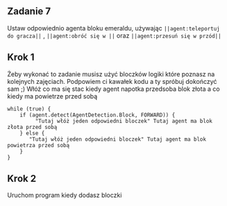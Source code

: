 ## Zadanie 7
Ustaw odpowiednio agenta bloku emeraldu, używając ``||agent:teleportuj do gracza||`` ,
``||agent:obróć się w ||`` oraz  ``||agent:przesuń się w przód||``

## Krok 1
Żeby wykonać to zadanie musisz użyć bloczków logiki które poznasz na kolejnych 
zajęciach. Podpowiem ci kawałek kodu a ty spróbuj dokończyć sam ;)
Włóż co ma się stac kiedy agent napotka przedsoba blok złota a co kiedy ma powietrze przed sobą 
```blocks
while (true) {
    if (agent.detect(AgentDetection.Block, FORWARD)) {
         "Tutaj włóż jeden odpowiedni bloczek" Tutaj agent ma blok złota przed sobą
    } else {
       "Tutaj włóż jeden odpowiedni bloczek" Tutaj agent ma blok powietrza przed sobą
    }
}

```
## Krok 2
Uruchom program kiedy dodasz bloczki
